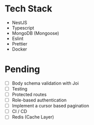 # Tech Stack
- NestJS
- Typescript 
- MongoDB (Mongoose)
- Eslint
- Prettier
- Docker

# Pending
- [ ] Body schema validation with Joi
- [ ] Testing
- [ ] Protected routes
- [ ] Role-based authentication
- [ ] Implement a cursor based pagination
- [ ] CI / CD
- [ ] Redis (Cache Layer)
